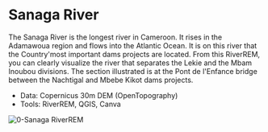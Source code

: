 # Sanaga River 
The Sanaga River is the longest river in Cameroon. It rises in the Adamawoua region and flows into the Atlantic Ocean. It is on this river that the Country'most important dams projects are located. From this RiverREM, you can clearly visualize the river that separates the Lekie and the Mbam Inoubou divisions. The section illustrated is at the Pont de l'Enfance bridge between the Nachtigal and Mbebe Kikot dams projects. 

- Data: Copernicus 30m DEM (OpenTopography)
- Tools: RiverREM, QGIS, Canva

![0-Sanaga RiverREM](https://github.com/user-attachments/assets/1340bdbe-e40d-45a1-b127-7495f0864cbc)
